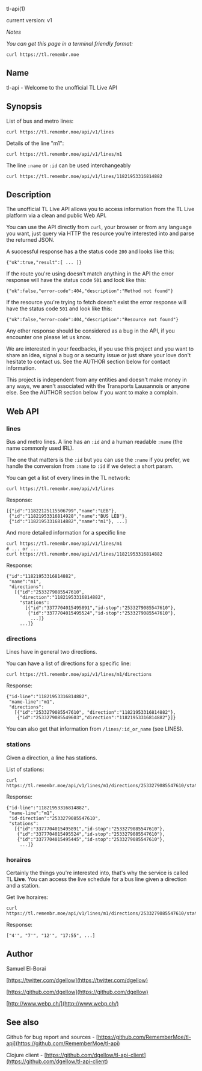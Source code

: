 tl-api(1)

current version: v1


_Notes_

_You can get this page in a terminal friendly format:_
```
curl https://tl.remembr.moe
```

## Name

tl-api - Welcome to the unofficial TL Live API

## Synopsis

List of bus and metro lines:

```
curl https://tl.remembr.moe/api/v1/lines
```

Details of the line "m1":

```
curl https://tl.remembr.moe/api/v1/lines/m1
```

The line `:name` or `:id` can be used interchangeably

```
curl https://tl.remembr.moe/api/v1/lines/11821953316814882
```

## Description

The unofficial TL Live API allows you to access information from the
TL Live platform via a clean and public Web API.

You can use the API directly from `curl`, your browser or from any
language you want, just query via HTTP the resource you're interested
into and parse the returned JSON.

A successful response has a the status code `200` and looks like this:

```
{"ok":true,"result":[ ... ]}
```

If the route you're using doesn't match anything in the API the error
response will have the status code `501` and look like this:

```
{"ok":false,"error-code":404,"description":"Method not found"}
```

If the resource you're trying to fetch doesn't exist the error
response will have the status code `501` and look like this:

```
{"ok":false,"error-code":404,"description":"Resource not found"}
```

Any other response should be considered as a bug in the API, if you
encounter one please let us know.

We are interested in your feedbacks, if you use this project and you
want to share an idea, signal a bug or a security issue or just share
your love don't hesitate to contact us. See the AUTHOR section below
for contact information.

This project is independent from any entities and doesn't make money
in any ways, we aren't associated with the Transports Lausannois or
anyone else. See the AUTHOR section below if you want to make a
complain.

## Web API
### lines

Bus and metro lines.  A line has an `:id` and a human readable `:name`
(the name commonly used IRL).

The one that matters is the `:id` but you can use the `:name` if you
prefer, we handle the conversion from `:name` to `:id` if we detect
a short param.

You can get a list of every lines in the TL network:

```
curl https://tl.remembr.moe/api/v1/lines
```

Response:

```
[{"id":"11822125115506799","name":"LEB"},
 {"id":"11821953316814928","name":"BUS LEB"},
 {"id":"11821953316814882","name":"m1"}, ...]
```

And more detailed information for a specific line

```
curl https://tl.remembr.moe/api/v1/lines/m1
# ... or ...
curl https://tl.remembr.moe/api/v1/lines/11821953316814882
```

Response:

```
{"id":"11821953316814882",
 "name":"m1",
 "directions":
   [{"id":"2533279085547610",
     "direction":"11821953316814882",
     "stations":
       [{"id":"3377704015495891","id-stop":"2533279085547610"},
        {"id":"3377704015495524","id-stop":"2533279085547610"},
         ...]}
     ...]}
```

### directions

Lines have in general two directions.

You can have a list of directions for a specific line:

```
curl https://tl.remembr.moe/api/v1/lines/m1/directions
```

Response:

```
{"id-line":"11821953316814882",
 "name-line":"m1",
 "directions":
   [{"id":"2533279085547610", "direction":"11821953316814882"},
    {"id":"2533279085549603","direction":"11821953316814882"}]}
```

You can also get that information from `/lines/:id_or_name` (see LINES).

### stations

Given a direction, a line has stations.

List of stations:

```
curl https://tl.remembr.moe/api/v1/lines/m1/directions/2533279085547610/stations
```

Response:

```
{"id-line":"11821953316814882",
 "name-line":"m1",
 "id-direction":"2533279085547610",
 "stations":
   [{"id":"3377704015495891","id-stop":"2533279085547610"},
    {"id":"3377704015495524","id-stop":"2533279085547610"},
    {"id":"3377704015495445","id-stop":"2533279085547610"},
     ...]}
```

### horaires

Certainly the things you're interested into, that's why the service is
called TL **Live**.  You can access the live schedule for a bus line
given a direction and a station.

Get live horaires:

```
curl https://tl.remembr.moe/api/v1/lines/m1/directions/2533279085547610/stations/3377704015495719/horaires
```

Response:

```
["4'", "7'", "12'", "17:55", ...]
```

## Author

Samuel El-Borai

[https://twitter.com/dgellow](https://twitter.com/dgellow)

[https://github.com/dgellow](https://github.com/dgellow)

[http://www.webp.ch/](http://www.webp.ch/)

## See also

Github for bug report and sources - [https://github.com/RememberMoe/tl-api](https://github.com/RememberMoe/tl-api)

Clojure client - [https://github.com/dgellow/tl-api-client](https://github.com/dgellow/tl-api-client)
